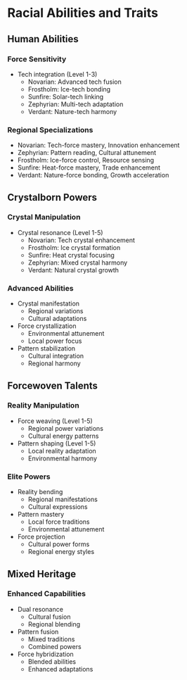 # Racial Abilities and Traits

## Human Abilities

### Force Sensitivity
- Tech integration (Level 1-3)
  - Novarian: Advanced tech fusion
  - Frostholm: Ice-tech bonding
  - Sunfire: Solar-tech linking
  - Zephyrian: Multi-tech adaptation
  - Verdant: Nature-tech harmony

### Regional Specializations
- Novarian: Tech-force mastery, Innovation enhancement
- Zephyrian: Pattern reading, Cultural attunement
- Frostholm: Ice-force control, Resource sensing
- Sunfire: Heat-force mastery, Trade enhancement
- Verdant: Nature-force bonding, Growth acceleration

## Crystalborn Powers

### Crystal Manipulation
- Crystal resonance (Level 1-5)
  - Novarian: Tech crystal enhancement
  - Frostholm: Ice crystal formation
  - Sunfire: Heat crystal focusing
  - Zephyrian: Mixed crystal harmony
  - Verdant: Natural crystal growth

### Advanced Abilities
- Crystal manifestation
  - Regional variations
  - Cultural adaptations
- Force crystallization
  - Environmental attunement
  - Local power focus
- Pattern stabilization
  - Cultural integration
  - Regional harmony

## Forcewoven Talents

### Reality Manipulation
- Force weaving (Level 1-5)
  - Regional power variations
  - Cultural energy patterns
- Pattern shaping (Level 1-5)
  - Local reality adaptation
  - Environmental harmony

### Elite Powers
- Reality bending
  - Regional manifestations
  - Cultural expressions
- Pattern mastery
  - Local force traditions
  - Environmental attunement
- Force projection
  - Cultural power forms
  - Regional energy styles

## Mixed Heritage

### Enhanced Capabilities
- Dual resonance
  - Cultural fusion
  - Regional blending
- Pattern fusion
  - Mixed traditions
  - Combined powers
- Force hybridization
  - Blended abilities
  - Enhanced adaptations
